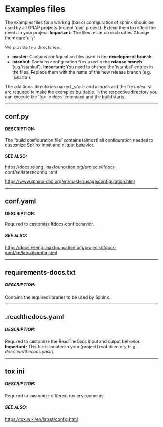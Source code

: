 # Examples files

The examples files for a working (basic) configuration of sphinx should be used
by all ONAP projects (except 'doc' project). Extend them to reflect the needs
in your project. **Important:** The files relate on each other. Change them carefully!

We provide two directories:
- **master**: Contains configuration files used in the **development branch**.
- **istanbul**: Contains configuration files used in the **release branch**
   (e.g.'istanbul'). **Important:** You need to change the 'istanbul' entries
   in the files! Replace them with the name of the new release branch (e.g. 'jakarta').

The additional directories named *_static* and *images* and the file
*index.rst* are required to make the examples buildable. In the respective
directory you can execute the '*tox -e docs*' command and the build starts. 

---
## conf.py
#### DESCRIPTION:
The “build configuration file” contains (almost) all configuration needed to
customize Sphinx input and output behavior.
#### SEE ALSO:

https://docs.releng.linuxfoundation.org/projects/lfdocs-conf/en/latest/config.html

https://www.sphinx-doc.org/en/master/usage/configuration.html

---
## conf.yaml
#### DESCRIPTION:
Required to customize lfdocs-conf behavior.
##### SEE ALSO:

https://docs.releng.linuxfoundation.org/projects/lfdocs-conf/en/latest/config.html

---
## requirements-docs.txt
##### DESCRIPTION:
Contains the required libraries to be used by Sphinx.

---
## .readthedocs.yaml
##### DESCRIPTION:
Required to customize the ReadTheDocs input and output behavior. **Important:** This file is located in your {project} root directory (e.g. *doc/.readthedocs.yaml*).

---
## tox.ini
##### DESCRIPTION:
Required to customize different tox environments.
##### SEE ALSO:
https://tox.wiki/en/latest/config.html
